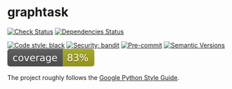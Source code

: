 # graphtask

[![Check Status](https://github.com/davnn/graphtask/actions/workflows/check.yml/badge.svg)](https://github.com/davnn/graphtask/actions?query=workflow%3Acheck)
[![Dependencies Status](https://img.shields.io/badge/dependencies-up%20to%20date-brightgreen.svg)](https://github.com/davnn/graphtask/pulls?utf8=%E2%9C%93&q=is%3Apr%20author%3Aapp%2Fdependabot)

[![Code style: black](https://img.shields.io/badge/code%20style-black-000000.svg)](https://github.com/psf/black)
[![Security: bandit](https://img.shields.io/badge/security-bandit-green.svg)](https://github.com/PyCQA/bandit)
[![Pre-commit](https://img.shields.io/badge/pre--commit-enabled-brightgreen?logo=pre-commit&logoColor=white)](https://github.com/davnn/graphtask/blob/main/.pre-commit-config.yaml)
[![Semantic Versions](https://img.shields.io/badge/%20%20%F0%9F%93%A6%F0%9F%9A%80-semantic--versions-e10079.svg)](https://github.com/davnn/graphtask/releases)
![Coverage Report](assets/images/coverage.svg)

The project roughly follows the [Google Python Style Guide](https://google.github.io/styleguide/pyguide.html).

